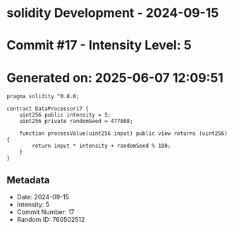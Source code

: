 ﻿# solidity Development - 2024-09-15
# Commit #17 - Intensity Level: 5
# Generated on: 2025-06-07 12:09:51
```solidity
pragma solidity ^0.8.0;

contract DataProcessor17 {
    uint256 public intensity = 5;
    uint256 private randomSeed = 477808;

    function processValue(uint256 input) public view returns (uint256) {
        return input * intensity + randomSeed % 100;
    }
}
```
## Metadata
- Date: 2024-09-15
- Intensity: 5
- Commit Number: 17
- Random ID: 760502512
